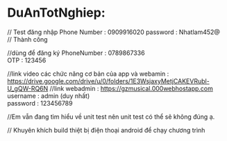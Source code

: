 # DuAnTotNghiep: 
// Test đăng nhập 
Phone Number : 0909916020 
password : Nhatlam452@
// Thành công

//dùng để đăng ký 
PhoneNumber : 0789867336    
OTP : 123456

//link video các chức năng cơ bản của app và webamin : https://drive.google.com/drive/u/0/folders/1E3WsjaxyMetjCAKEVRubl-U_gQW-RQ6N
//link webadmin : https://gzmusical.000webhostapp.com
username : admin (duy nhất)   
password : 123456789

//Em vẫn đang tìm hiểu về unit test nên unit test có thể sẽ không đúng ạ.

// Khuyên khích build thiệt bị điện thoại android để chạy chương trình 
